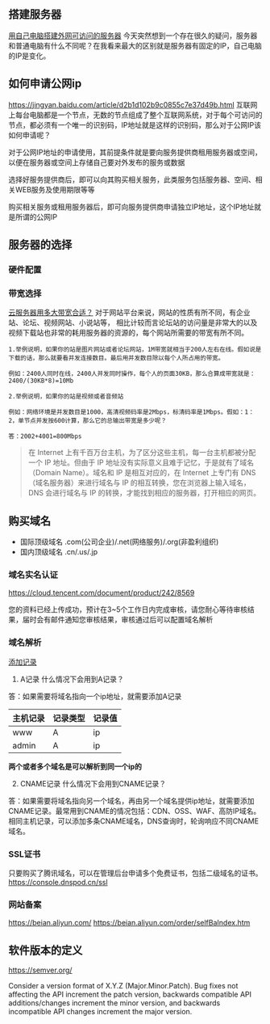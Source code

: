 ## 搭建服务器
[用自己电脑搭建外网可访问的服务器](https://www.jianshu.com/p/3c43afeb9cb1)
今天突然想到一个存在很久的疑问，服务器和普通电脑有什么不同呢？在我看来最大的区别就是服务器有固定的IP，自己电脑的IP是变化。

## 如何申请公网ip
https://jingyan.baidu.com/article/d2b1d102b9c0855c7e37d49b.html
互联网上每台电脑都是一个节点，无数的节点组成了整个互联网系统，对于每个可访问的节点，都必须有一个唯一的识别码，IP地址就是这样的识别码，那么对于公网IP该如何申请呢？

对于公网IP地址的申请使用，其前提条件就是要向服务提供商租用服务器或空间，以便在服务器或空间上存储自己要对外发布的服务或数据

选择好服务提供商后，即可以向其购买相关服务，此类服务包括服务器、空间、相关WEB服务及使用期限等等

购买相关服务或租用服务器后，即可向服务提供商申请独立IP地址，这个IP地址就是所谓的公网IP

## 服务器的选择
### 硬件配置

### 带宽选择
[云服务器用多大带宽合适？](https://yq.aliyun.com/articles/645950?spm=a2c4e.11155472.0.0.152a42ecLgCNVG)
对于网站平台来说，网站的性质有所不同，有企业站、论坛、视频网站、小说站等，
相比计较而言论坛站的访问量是非常大的以及视频下载站也非常的耗用服务器的资源的，每个网站所需要的带宽有所不同。
```
1.举例说明，如果你的站是图片网站或者论坛网站，1M带宽就相当于200人左右在线。假如说是下载的话，那么就要看并发连接数目。最后用并发数目除以每个人所占用的带宽。

例如：2400人同时在线，2400人并发同时操作，每个人的页面30KB，那么合算成带宽就是：2400/(30KB*8)=10Mb

2.举例说明，如果你的站是视频或者音频站

例如：网络环境是并发数目是1000，高清视频码率是2Mbps，标清码率是1Mbps。假如：1：2，单节点并发按600计算，那么它的总输出带宽是多少呢？

答：2002+4001=800Mbps
```

> 在 Internet 上有千百万台主机，为了区分这些主机，每一台主机都被分配一个 IP 地址。但由于 IP 地址没有实际意义且难于记忆，于是就有了域名（Domain Name）。域名和 IP 是相互对应的，在 Internet 上专门有 DNS（域名服务器）来进行域名与 IP 的相互转换，您在浏览器上输入域名， DNS 会进行域名与 IP 的转换，才能找到相应的服务器，打开相应的网页。

## 购买域名
- 国际顶级域名 .com(公司企业)/.net(网络服务)/.org(非盈利组织)
- 国内顶级域名 .cn/.us/.jp

### 域名实名认证
https://cloud.tencent.com/document/product/242/8569

您的资料已经上传成功，预计在3~5个工作日内完成审核，请您耐心等待审核结果，届时会有邮件通知您审核结果，审核通过后可以配置域名解析

### 域名解析
[添加记录](https://help.aliyun.com/document_detail/29725.html)
1. A记录
什么情况下会用到A记录？

答：如果需要将域名指向一个ip地址，就需要添加A记录

|  主机记录   | 记录类型  |   记录值    |
|  ----      | ----    |   ---      |
|  www       | A       |    ip      |
|  admin      | A       |    ip       |

**两个或者多个域名是可以解析到同一个ip的**

2. CNAME记录
什么情况下会用到CNAME记录？

答：如果需要将域名指向另一个域名，再由另一个域名提供ip地址，就需要添加CNAME记录。最常用到CNAME的情况包括：CDN、OSS、WAF、高防IP域名。相同主机记录，可以添加多条CNAME域名，DNS查询时，轮询响应不同CNAME域名。

### SSL证书
只要购买了腾讯域名，可以在管理后台申请多个免费证书，包括二级域名的证书。
https://console.dnspod.cn/ssl

### 网站备案
https://beian.aliyun.com/
https://beian.aliyun.com/order/selfBaIndex.htm


## 软件版本的定义
https://semver.org/

Consider a version format of X.Y.Z (Major.Minor.Patch). Bug fixes not affecting the API increment the patch version, backwards compatible API additions/changes increment the minor version, and backwards incompatible API changes increment the major version.

